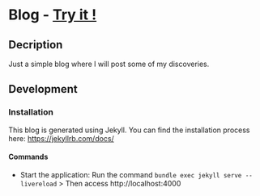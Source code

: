 # Blog - <a href="https://softcadbury.github.io">Try it !</a>

## Decription

Just a simple blog where I will post some of my discoveries.

## Development

### Installation

This blog is generated using Jekyll. You can find the installation process here: https://jekyllrb.com/docs/

#### Commands

- Start the application: Run the command `bundle exec jekyll serve --livereload` > Then access http://localhost:4000
